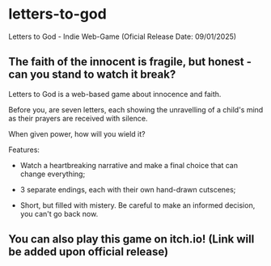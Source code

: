 # letters-to-god
Letters to God - Indie Web-Game (Oficial Release Date: 09/01/2025)

## The faith of the innocent is fragile, but honest - can you stand to watch it break?

Letters to God is a web-based game about innocence and faith. 

Before you, are seven letters, each showing the unravelling of a child's mind as their prayers are received with silence. 

When given power, how will you wield it?

Features: 

- Watch a heartbreaking narrative and make a final choice that can change everything; 

- 3 separate endings, each with their own hand-drawn cutscenes; 

- Short, but filled with mistery. Be careful to make an informed decision, you can't go back now.


## You can also play this game on itch.io! (Link will be added upon official release) 
